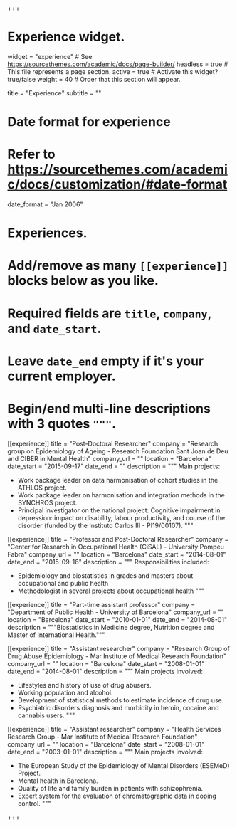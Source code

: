+++
# Experience widget.
widget = "experience"  # See https://sourcethemes.com/academic/docs/page-builder/
headless = true  # This file represents a page section.
active = true  # Activate this widget? true/false
weight = 40  # Order that this section will appear.

title = "Experience"
subtitle = ""

# Date format for experience
#   Refer to https://sourcethemes.com/academic/docs/customization/#date-format
date_format = "Jan 2006"

# Experiences.
#   Add/remove as many `[[experience]]` blocks below as you like.
#   Required fields are `title`, `company`, and `date_start`.
#   Leave `date_end` empty if it's your current employer.
#   Begin/end multi-line descriptions with 3 quotes `"""`.
[[experience]]
  title = "Post-Doctoral Researcher"
  company = "Research group on Epidemiology of Ageing - Research Foundation Sant Joan de Deu and CIBER in Mental Health"
  company_url = ""
  location = "Barcelona"
  date_start = "2015-09-17"
  date_end = ""
  description = """
  Main projects:
  
  * Work package leader on data harmonisation of cohort studies in the ATHLOS project.
  * Work package leader on harmonisation and integration methods in the SYNCHROS project.
  * Principal investigator on the national project: Cognitive impairment in depression: impact on disability, labour productivity, and course of the disorder (funded by the Instituto Carlos III - PI19/00107).
  """

[[experience]]
  title = "Professor and Post-Doctoral Researcher"
  company = "Center for Research in Occupational Health (CiSAL) - University Pompeu Fabra"
  company_url = ""
  location = "Barcelona"
  date_start = "2014-08-01"
  date_end = "2015-09-16"
  description = """
  Responsibilities included:
  
  * Epidemiology and biostatistics in grades and masters about occupational and public health
  * Methodologist in several projects about occupational health
  """

[[experience]]
  title = "Part-time assistant professor"
  company = "Department of Public Health - University of Barcelona"
  company_url = ""
  location = "Barcelona"
  date_start = "2010-01-01"
  date_end = "2014-08-01"
  description = """Biostatistics in Medicine degree, Nutrition degree and Master of International Health."""

[[experience]]
  title = "Assistant researcher"
  company = "Research Group of Drug Abuse Epidemiology - Mar Institute of Medical Research Foundation"
  company_url = ""
  location = "Barcelona"
  date_start = "2008-01-01"
  date_end = "2014-08-01"
  description = """
  Main projects involved:
  
  * Lifestyles and history of use of drug abusers.
  * Working population and alcohol.
  * Development of statistical methods to estimate incidence of drug use.
  * Psychiatric disorders diagnosis and morbidity in heroin, cocaine and cannabis users.
  """

[[experience]]
  title = "Assistant researcher"
  company = "Health Services Research Group - Mar Institute of Medical Research Foundation"
  company_url = ""
  location = "Barcelona"
  date_start = "2008-01-01"
  date_end = "2003-01-01"
  description = """
  Main projects involved:
  
  * The European Study of the Epidemiology of Mental Disorders (ESEMeD) Project.
  * Mental health in Barcelona.
  * Quality of life and family burden in patients with schizophrenia.
  * Expert system for the evaluation of chromatographic data in doping control.
  """


+++
